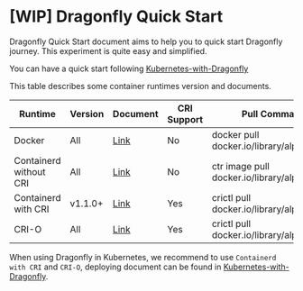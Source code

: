 # [WIP] Dragonfly Quick Start

Dragonfly Quick Start document aims to help you to quick start Dragonfly journey. This experiment is quite easy and
simplified.

You can have a quick start following [Kubernetes-with-Dragonfly](../ecosystem/Kubernetes-with-Dragonfly.md)

This table describes some container runtimes version and documents.

| Runtime | Version | Document | CRI Support | Pull Command |
| --- | --- | --- | --- | --- | 
| Docker | All | [Link](./proxy/docker.md) | No | docker pull docker.io/library/alpine |
| Containerd without CRI | All | [Link](./proxy/containerd.md) | No | ctr image pull docker.io/library/alpine |
| Containerd with CRI | v1.1.0+ | [Link](registry-mirror/cri-containerd.md) | Yes | crictl pull docker.io/library/alpine:latest |
| CRI-O | All | [Link](./registry-mirror/cri-o.md) | Yes | crictl pull docker.io/library/alpine:latest |

When using Dragonfly in Kubernetes, we recommend to use `Containerd with CRI` and `CRI-O`, deploying document can be
found in [Kubernetes-with-Dragonfly](../ecosystem/Kubernetes-with-Dragonfly.md).